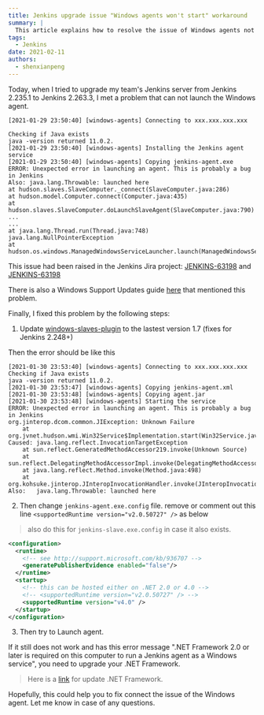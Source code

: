 ```yaml
---
title: Jenkins upgrade issue "Windows agents won't start" workaround
summary: |
  This article explains how to resolve the issue of Windows agents not starting after upgrading Jenkins, including the necessary steps to update the Windows Slaves plugin and modify configuration files.
tags:
  - Jenkins
date: 2021-02-11
authors:
  - shenxianpeng
---
```


Today, when I tried to upgrade my team's Jenkins server from Jenkins 2.235.1 to Jenkins 2.263.3, I met a problem that can not launch the Windows agent.

```log
[2021-01-29 23:50:40] [windows-agents] Connecting to xxx.xxx.xxx.xxx

Checking if Java exists
java -version returned 11.0.2.
[2021-01-29 23:50:40] [windows-agents] Installing the Jenkins agent service
[2021-01-29 23:50:40] [windows-agents] Copying jenkins-agent.exe
ERROR: Unexpected error in launching an agent. This is probably a bug in Jenkins
Also: java.lang.Throwable: launched here
at hudson.slaves.SlaveComputer._connect(SlaveComputer.java:286)
at hudson.model.Computer.connect(Computer.java:435)
at hudson.slaves.SlaveComputer.doLaunchSlaveAgent(SlaveComputer.java:790)
...
...
at java.lang.Thread.run(Thread.java:748)
java.lang.NullPointerException
at hudson.os.windows.ManagedWindowsServiceLauncher.launch(ManagedWindowsServiceLauncher.java:298)
```

This issue had been raised in the Jenkins Jira project: [JENKINS-63198](https://issues.jenkins.io/browse/JENKINS-63198) and [JENKINS-63198](https://issues.jenkins.io/browse/JENKINS-63198)

There is also a Windows Support Updates guide [here](https://www.jenkins.io/blog/2020/07/23/windows-support-updates/) that mentioned this problem.

Finally, I fixed this problem by the following steps:

1. Update [windows-slaves-plugin](https://github.com/jenkinsci/windows-slaves-plugin) to the lastest version 1.7 (fixes for Jenkins 2.248+)

Then the error should be like this

```log
[2021-01-30 23:53:40] [windows-agents] Connecting to xxx.xxx.xxx.xxx
Checking if Java exists
java -version returned 11.0.2.
[2021-01-30 23:53:47] [windows-agents] Copying jenkins-agent.xml
[2021-01-30 23:53:48] [windows-agents] Copying agent.jar
[2021-01-30 23:53:48] [windows-agents] Starting the service
ERROR: Unexpected error in launching an agent. This is probably a bug in Jenkins
org.jinterop.dcom.common.JIException: Unknown Failure
	at org.jvnet.hudson.wmi.Win32Service$Implementation.start(Win32Service.java:149)
Caused: java.lang.reflect.InvocationTargetException
	at sun.reflect.GeneratedMethodAccessor219.invoke(Unknown Source)
	at sun.reflect.DelegatingMethodAccessorImpl.invoke(DelegatingMethodAccessorImpl.java:43)
	at java.lang.reflect.Method.invoke(Method.java:498)
	at org.kohsuke.jinterop.JInteropInvocationHandler.invoke(JInteropInvocationHandler.java:140)
Also:   java.lang.Throwable: launched here
```

2. Then change `jenkins-agent.exe.config` file. remove or comment out this line `<supportedRuntime version="v2.0.50727" />` as below

> also do this for `jenkins-slave.exe.config` in case it also exists.

```xml
<configuration>
  <runtime>
    <!-- see http://support.microsoft.com/kb/936707 -->
    <generatePublisherEvidence enabled="false"/>
  </runtime>
  <startup>
    <!-- this can be hosted either on .NET 2.0 or 4.0 -->
    <!-- <supportedRuntime version="v2.0.50727" /> -->
    <supportedRuntime version="v4.0" />
  </startup>
</configuration>
```

3. Then try to Launch agent.

If it still does not work and has this error message ".NET Framework 2.0 or later is required on this computer to run a Jenkins agent as a Windows service", you need to upgrade your .NET Framework.

> Here is a [link](https://shenxianpeng.github.io/2020/07/jenkins-windows-agent-connect-problem/) for update .NET Framework.

Hopefully, this could help you to fix connect the issue of the Windows agent. Let me know in case of any questions.
